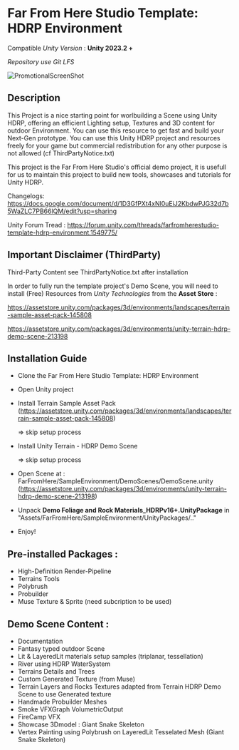 # Far From Here Studio Template: HDRP Environment
Compatible *Unity Version* : **Unity 2023.2 +**

*Repository use Git LFS*

![PromotionalScreenShot](https://static.wixstatic.com/media/40e3ee_fea04cf6bb104270aaa546a0ddc71f4d~mv2.png/v1/fill/w_980,h_653,al_c,q_90,usm_0.66_1.00_0.01,enc_auto/CoverImageHDRPEnvironment.png)

## Description
This Project is a nice starting point for worlbuilding a Scene using Unity HDRP, offering an efficient Lighting setup, Textures and 3D content for outdoor Environment.
You can use this resource to get fast and build your Next-Gen prototype.
You can use this Unity HDRP project and resources freely for your game but commercial redistribution for any other purpose is not allowed (cf ThirdPartyNotice.txt)

This project is the Far From Here Studio's official demo project, it is usefull for us to maintain this project to build new tools, showcases and tutorials for Unity HDRP.


Changelogs: 
https://docs.google.com/document/d/1D3GfPXt4xNl0uEiJ2KbdwPJG32d7b5WaZLC7PB66lQM/edit?usp=sharing


Unity Forum Tread : 
https://forum.unity.com/threads/farfromherestudio-template-hdrp-environment.1549775/


## Important Disclaimer (ThirdParty)
Third-Party Content see ThirdPartyNotice.txt after installation

In order to fully run the template project's Demo Scene, you will need to install (Free) Resources from *Unity Technologies* from the **Asset Store** :

https://assetstore.unity.com/packages/3d/environments/landscapes/terrain-sample-asset-pack-145808


https://assetstore.unity.com/packages/3d/environments/unity-terrain-hdrp-demo-scene-213198


## Installation Guide
- Clone the Far From Here Studio Template: HDRP Environment
- Open Unity project
- Install Terrain Sample Asset Pack (https://assetstore.unity.com/packages/3d/environments/landscapes/terrain-sample-asset-pack-145808)

  => skip setup process
- Install Unity Terrain - HDRP Demo Scene
  
  => skip setup process
  
- Open Scene at : FarFromHere/SampleEnvironment/DemoScenes/DemoScene.unity (https://assetstore.unity.com/packages/3d/environments/unity-terrain-hdrp-demo-scene-213198)
- Unpack **Demo Foliage and Rock Materials_HDRPv16+.UnityPackage** in "Assets/FarFromHere/SampleEnvironment/UnityPackages/.."
- Enjoy!

## Pre-installed Packages : 

- High-Definition Render-Pipeline
- Terrains Tools
- Polybrush
- Probuilder
- Muse Texture & Sprite (need subcription to be used)


## Demo Scene Content : 
- Documentation
- Fantasy typed outdoor Scene
- Lit & LayeredLit materials setup samples (triplanar, tessellation)
- River using HDRP WaterSystem
- Terrains Details and Trees
- Custom Generated Texture (from Muse)
- Terrain Layers and Rocks Textures adapted from Terrain HDRP Demo Scene to use Generated texture
- Handmade Probuilder Meshes
- Smoke VFXGraph VolumetricOutput
- FireCamp VFX
- Showcase 3Dmodel : Giant Snake Skeleton
- Vertex Painting using Polybrush on LayeredLit Tesselated Mesh (Giant Snake Skeleton)
